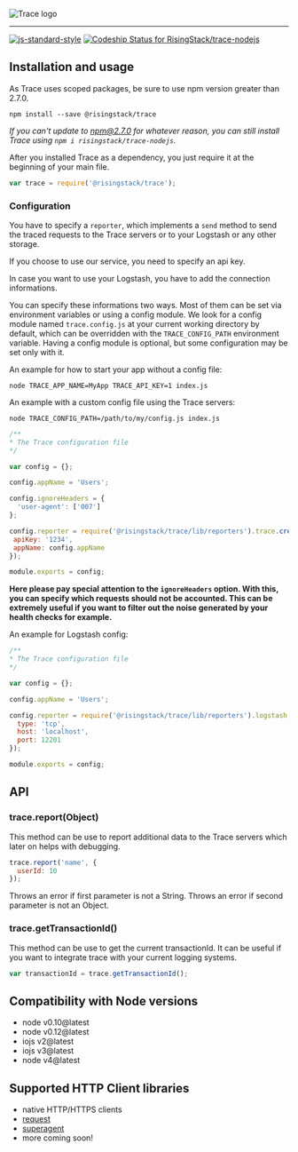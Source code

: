 ![Trace logo](https://cloud.githubusercontent.com/assets/1764512/8830445/83e8263c-309c-11e5-9f7f-aa3420e9b2f0.png)
***
[![js-standard-style](https://cdn.rawgit.com/feross/standard/master/badge.svg)](https://github.com/feross/standard)
[ ![Codeship Status for RisingStack/trace-nodejs](https://codeship.com/projects/8322f860-3ac7-0133-8753-0e111daba52d/status?branch=master)](https://codeship.com/projects/101987)

## Installation and usage

As Trace uses scoped packages, be sure to use npm version greater than 2.7.0.

```
npm install --save @risingstack/trace
```

*If you can't update to npm@2.7.0 for whatever reason, you can still install Trace using `npm i risingstack/trace-nodejs`.*

After you installed Trace as a dependency, you just require it at the beginning of your main file.
```javascript
var trace = require('@risingstack/trace');
```

### Configuration

You have to specify a `reporter`, which implements a `send` method to send the traced requests to the Trace servers or to your Logstash or any other storage.

If you choose to use our service, you need to specify an api key.

In case you want to use your Logstash, you have to add the connection informations.

You can specify these informations two ways. Most of them can be set via environment variables or using a config module. We look for a config module named `trace.config.js` at your current working directory by default, which can be overridden with the `TRACE_CONFIG_PATH` environment variable. Having a config module is optional, but some configuration may be set only with it.

An example for how to start your app without a config file:

```
node TRACE_APP_NAME=MyApp TRACE_API_KEY=1 index.js
```

An example with a custom config file using the Trace servers:

```
node TRACE_CONFIG_PATH=/path/to/my/config.js index.js
```

```javascript
/**
* The Trace configuration file
*/

var config = {};

config.appName = 'Users';

config.ignoreHeaders = {
  'user-agent': ['007']
};

config.reporter = require('@risingstack/trace/lib/reporters').trace.create({
 apiKey: '1234',
 appName: config.appName
});

module.exports = config;
```

**Here please pay special attention to the `ignoreHeaders` option. With this, you can specify which requests should not be accounted. This can be extremely useful if you want to filter out the noise generated by your health checks for example.**


An example for Logstash config:
```javascript
/**
* The Trace configuration file
*/

var config = {};

config.appName = 'Users';

config.reporter = require('@risingstack/trace/lib/reporters').logstash.create({
  type: 'tcp',
  host: 'localhost',
  port: 12201
});

module.exports = config;
```

## API

### trace.report(Object)

This method can be use to report additional data to the Trace servers which later on helps with debugging.

```javascript
trace.report('name', {
  userId: 10
});
```

Throws an error if first parameter is not a String.
Throws an error if second parameter is not an Object.

### trace.getTransactionId()

This method can be use to get the current transactionId. It can be useful if you want to integrate trace with your
current logging systems.

```javascript
var transactionId = trace.getTransactionId();
```

## Compatibility with Node versions

* node v0.10@latest
* node v0.12@latest
* iojs v2@latest
* iojs v3@latest
* node v4@latest

## Supported HTTP Client libraries

* native HTTP/HTTPS clients
* [request](https://github.com/request/request)
* [superagent](https://github.com/visionmedia/superagent)
* more coming soon!
